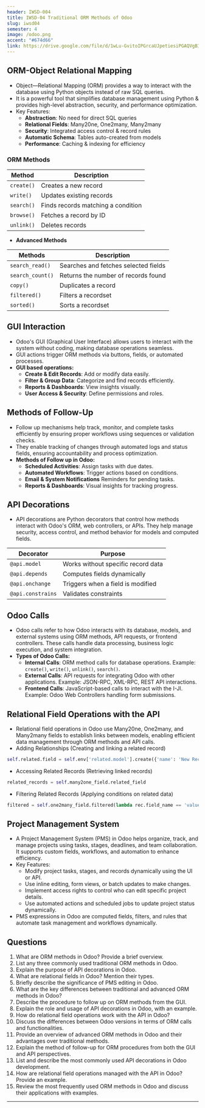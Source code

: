 ```yaml
---
header: IWSD-004
title: IWSD-04 Traditional ORM Methods of Odoo
slug: iwsd04
semester: 4
image: /odoo.png
accent: "#674d66"
link: https://drive.google.com/file/d/1wLu-GvitoIPGrcaUJpetiesiPGAQVgBI/view?usp=sharing
---
```


## ORM-Object Relational Mapping

- Object—Relational Mapping (ORM) provides a way to interact with the database using Python objects instead of raw SQL queries.
- It is a powerful tool that simplifies database management using Python & provides high-level abstraction, security, and performance optimization.
- Key Features:
  - **Abstraction**: No need for direct SQL queries
  - **Relational Fields**: Many20ne, One2many, Many2many
  - **Security**: Integrated access control & record rules
  - **Automatic Schema**: Tables auto-created from models
  - **Performance**: Caching & indexing for efficiency

### ORM Methods

| Method     | Description                        |
| ---------- | ---------------------------------- |
| `create()` | Creates a new record               |
| `write()`  | Updates existing records           |
| `search()` | Finds records matching a condition |
| `browse()` | Fetches a record by ID             |
| `unlink()` | Deletes records                    |

- **Advanced Methods**

| Methods          | Description                          |
| ---------------- | ------------------------------------ |
| `search_read()`  | Searches and fetches selected fields |
| `search_count()` | Returns the number of records found  |
| `copy()`         | Duplicates a record                  |
| `filtered()`     | Filters a recordset                  |
| `sorted()`       | Sorts a recordset                    |

## GUI Interaction

- Odoo's GUI (Graphical User Interface) allows users to interact with the system without coding, making database operations seamless.
- GUI actions trigger ORM methods via buttons, fields, or automated processes.
- **GUI based operations:**
  - **Create & Edit Records**: Add or modify data easily.
  - **Filter & Group Data**: Categorize and find records efficiently.
  - **Reports & Dashboards**: View insights visually.
  - **User Access & Security**: Define permissions and roles.

## Methods of Follow-Up

- Follow up mechanisms help track, monitor, and complete tasks efficiently by ensuring proper workflows using sequences or validation checks.
- They enable tracking of changes through automated logs and status fields, ensuring accountability and process optimization.
- **Methods of Follow up in Odoo:**
  - **Scheduled Activities**: Assign tasks with due dates.
  - **Automated Workflows**: Trigger actions based on conditions.
  - **Email & System Notifications** Reminders for pending tasks.
  - **Reports & Dashboards**: Visual insights for tracking progress.

## API Decorations

- API decorations are Python decorators that control how methods interact with Odoo's ORM, web controllers, or APIs. They help manage security, access control, and method behavior for models and computed fields.

| Decorator         | Purpose                            |
| ----------------- | ---------------------------------- |
| `@api.model`      | Works without specific record data |
| `@api.depends`    | Computes fields dynamically        |
| `@api.onchange`   | Triggers when a field is modified  |
| `@api.constrains` | Validates constraints              |

## Odoo Calls

- Odoo calls refer to how Odoo interacts with its database, models, and external systems using ORM methods, API requests, or frontend controllers. These calls handle data processing, business logic execution, and system integration.
- **Types of Odoo Calls:**
  - **Internal Calls**: ORM method calls for database operations. Example: `create()`, `write()`, `unlink()`, `search()`.
  - **External Calls**: API requests for integrating Odoo with other applications. Example: JSON-RPC, XML-RPC, REST API interactions.
  - **Frontend Calls**: JavaScript-based calls to interact with the I-Jl. Example: Odoo Web Controllers handling form submissions.

## Relational Field Operations with the API

- Relational field operations in Odoo use Many20ne, One2many, and Many2many fields to establish links between models, enabling efficient data management through ORM methods and API calls.
- Adding Relationships (Creating and linking a related record)

```python
self.related.field = self.env['related.model'].create({'name': 'New Record'})
```

- Accessing Related Records (Retrieving linked records)

```python
related_records = self.many2one_field.related_field
```

- Filtering Related Records (Applying conditions on related data)

```python
filtered = self.one2many_field.filtered(lambda rec.field_name == 'value')
```

## Project Management System

- A Project Management System (PMS) in Odoo helps organize, track, and manage projects using tasks, stages, deadlines, and team collaboration. It supports custom fields, workflows, and automation to enhance efficiency.
- Key Features:
  - Modify project tasks, stages, and records dynamically using the Ul or API.
  - Use inline editing, form views, or batch updates to make changes.
  - Implement access rights to control who can edit specific project details.
  - Use automated actions and scheduled jobs to update project status dynamically.
- PMS expressions in Odoo are computed fields, filters, and rules that automate task management and workflows dynamically.

## Questions

1. What are ORM methods in Odoo? Provide a brief overview.
2. List any three commonly used traditional ORM methods in Odoo.
3. Explain the purpose of API decorations in Odoo.
4. What are relational fields in Odoo? Mention their types.
5. Briefly describe the significance of PMS editing in Odoo.
6. What are the key differences between traditional and advanced ORM methods in Odoo?
7. Describe the procedure to follow up on ORM methods from the GUI.
8. Explain the role and usage of API decorations in Odoo, with an example.
9. How do relational field operations work with the API in Odoo?
10. Discuss the differences between Odoo versions in terms of ORM calls and functionalities.
11. Provide an overview of advanced ORM methods in Odoo and their advantages over traditional methods.
12. Explain the method of follow-up for ORM procedures from both the GUI and API perspectives.
13. List and describe the most commonly used API decorations in Odoo development.
14. How are relational field operations managed with the API in Odoo? Provide an example.
15. Review the most frequently used ORM methods in Odoo and discuss their applications with examples.

---
